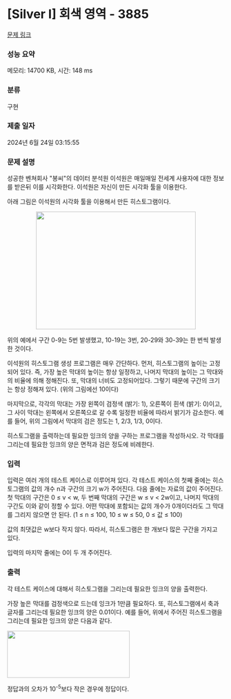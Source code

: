 # [Silver I] 회색 영역 - 3885 

[문제 링크](https://www.acmicpc.net/problem/3885) 

### 성능 요약

메모리: 14700 KB, 시간: 148 ms

### 분류

구현

### 제출 일자

2024년 6월 24일 03:15:55

### 문제 설명

<p>성공한 벤쳐회사 "봉씨"의 데이터 분석원 이석원은 매일매일 전세계 사용자에 대한 정보를 받은뒤 이를 시각화한다. 이석원은 자신이 만든 시각화 툴을 이용한다.</p>

<p>아래 그림은 이석원의 시각화 툴을 이용해서 만든 히스토그램이다.</p>

<p style="text-align: center;"><img alt="" src="https://onlinejudgeimages.s3-ap-northeast-1.amazonaws.com/upload/images/gre.png" style="width: 370px; height: 273px;"></p>

<p>위의 예에서 구간 0-9는 5번 발생했고, 10-19는 3번, 20-29와 30-39는 한 번씩 발생한 것이다.</p>

<p>이석원의 히스토그램 생성 프로그램은 매우 간단하다. 먼저, 히스토그램의 높이는 고정되어 있다. 즉, 가장 높은 막대의 높이는 항상 일정하고, 나머지 막대의 높이는 그 막대와의 비율에 의해 정해진다. 또, 막대의 너비도 고정되어있다. 그렇기 때문에 구간의 크기는 항상 정해져 있다. (위의 그림에선 10이다) </p>

<p>마지막으로, 각각의 막대는 가장 왼쪽이 검정색 (밝기: 1), 오른쪽이 흰색 (밝기: 0)이고, 그 사이 막대는 왼쪽에서 오른쪽으로 갈 수록 일정한 비율에 따라서 밝기가 감소한다. 예를 들어, 위의 그림에서 막대의 검은 정도는 1, 2/3, 1/3, 0이다.</p>

<p>히스토그램을 출력하는데 필요한 잉크의 양을 구하는 프로그램을 작성하시오. 각 막대를 그리는데 필요한 잉크의 양은 면적과 검은 정도에 비례한다.</p>

### 입력 

 <p>입력은 여러 개의 테스트 케이스로 이루어져 있다. 각 테스트 케이스의 첫째 줄에는 히스토그램의 값의 개수 n과 구간의 크기 w가 주어진다. 다음 줄에는 자료의 값이 주어진다. 첫 막대의 구간은 0 ≤ v < w, 두 번째 막대의 구간은 w ≤ v < 2w이고, 나머지 막대의 구간도 이와 같이 정할 수 있다. 어떤 막대에 포함되는 값의 개수가 0개이더라도 그 막대를 그리지 않으면 안 된다. (1 ≤ n ≤ 100, 10 ≤ w ≤ 50, 0 ≤ 값 ≤ 100)</p>

<p>값의 최댓값은 w보다 작지 않다. 따라서, 히스토그램은 한 개보다 많은 구간을 가지고 있다.</p>

<p>입력의 마지막 줄에는 0이 두 개 주어진다.</p>

### 출력 

 <p>각 테스트 케이스에 대해서 히스토그램을 그리는데 필요한 잉크의 양을 출력한다.</p>

<p>가장 높은 막대를 검정색으로 드는데 잉크가 1만큼 필요하다. 또, 히스토그램에서 축과 글자를 그리는데 필요한 잉크의 양은 0.01이다. 예를 들어, 위에서 주어진 히스토그램을 그리는데 필요한 잉크의 양은 다음과 같다.</p>

<p><img alt="" src="/upload/images/ink.png" style="width: 284px; height: 109px;"></p>

<p>정답과의 오차가 10<sup>-5</sup>보다 작은 경우에 정답이다.</p>

